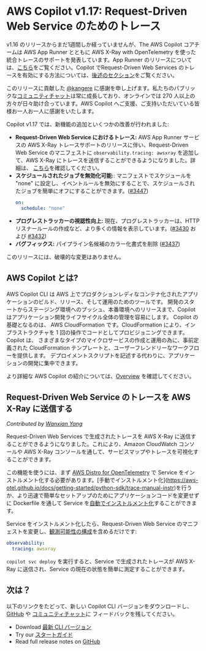 # AWS Copilot v1.17: Request-Driven Web Service のためのトレース

v1.16 のリリースからまだ1週間しか経っていませんが、The AWS Copilot コアチームは AWS App Runner とともに AWS X-Ray with OpenTelemetry を使った統合トレースのサポートを発表しています。App Runner のリリースについては、[こちら](https://aws.amazon.com/jp/blogs/containers/tracing-an-aws-app-runner-service-using-aws-x-ray-with-opentelemetry/)をご覧ください。Copilot でRequest-Driven Web Services のトレースを有効にする方法については、[後述のセクション](#request-driven-web-service-%E3%81%AE%E3%83%88%E3%83%AC%E3%83%BC%E3%82%B9%E3%82%92-aws-x-ray-%E3%81%AB%E9%80%81%E4%BF%A1%E3%81%99%E3%82%8B)をご覧ください。


このリリースに貢献した [@kangere](https://github.com/kangere) に感謝を申し上げます。私たちのパブリックな[コミュニティチャット](https://gitter.im/aws/copilot-cli)は常に成長しており、オンラインでは 270 人以上の方々が日々助け合っています。AWS Copilot へご支援、ご支持いただいている皆様お一人お一人に感謝をいたします。

Copilot v1.17 では、新機能の追加といくつかの改善が行われました:

* **Request-Driven Web Service におけるトレース:** AWS App Runner サービスの AWS X-Ray トレースサポートのリリースに伴い、Request-Driven Web Service のマニフェストに `observability.tracing: awsxray` を追加して、AWS X-Ray にトレースを送信することができるようになりました。詳細は、
[こちら](#request-driven-web-service-%E3%81%AE%E3%83%88%E3%83%AC%E3%83%BC%E3%82%B9%E3%82%92-aws-x-ray-%E3%81%AB%E9%80%81%E4%BF%A1%E3%81%99%E3%82%8B)を確認してください。
* **スケジュールされたジョブを無効化可能:**:
  マニフェストでスケジュールを "none" に設定し、イベントルールを無効にすることで、スケジュールされたジョブを簡単にオフにすることができます。([#3447](https://github.com/aws/copilot-cli/pull/3447))
  ```yaml
  on:
    schedule: "none"
  ```
* **プログレストラッカーの視認性向上:** 現在、プログレストラッカーは、HTTPリスナールールの作成など、より多くの情報を表示しています。([#3430](https://github.com/aws/copilot-cli/pull/3430) および [#3432](https://github.com/aws/copilot-cli/pull/3432))
* **バグフィックス:** パイプライン名候補のカラー化書式を削除 ([#3437](https://github.com/aws/copilot-cli/pull/3437))

このリリースには、破壊的な変更はありません。

## AWS Copilot とは?

AWS Copilot CLI は AWS 上でプロダクションレディなコンテナ化されたアプリケーションのビルド、リリース、そして運用のためのツールです。
開発のスタートからステージング環境へのプッシュ、本番環境へのリリースまで、Copilot はアプリケーション開発ライフサイクル全体の管理を容易にします。
Copilot の基礎となるのは、 AWS CloudFormation です。CloudFormation により、インプラストラクチャを 1 回の操作でコードとしてプロビジョニングできます。
Copilot は、 さまざまなタイプのマイクロサービスの作成と運用の為に、事前定義された CloudFormation テンプレートと、ユーザーフレンドリーなワークフローを提供します。
デプロイメントスクリプトを記述する代わりに、アプリケーションの開発に集中できます。

より詳細な AWS Copilot の紹介については、[Overview](../docs/concepts/overview.ja.md) を確認してください。

## Request-Driven Web Service のトレースを AWS X-Ray に送信する
_Contributed by [Wanxian Yang](https://github.com/Lou1415926/)_

Request-Driven Web Services で生成されたトレースを AWS X-Ray に送信することができるようになりました。これにより、Amazon CloudWatch コンソールや AWS X-Ray コンソールを通して、サービスマップやトレースを可視化することができます。

この機能を使うには、まず [AWS Distro for OpenTelemetry](https://aws.amazon.com/jp/otel/?otel-blogs.sort-by=item.additionalFields.createdDate&otel-blogs.sort-order=desc) で Service をインストルメント化する必要があります。[手動でインストルメント化]\(https://aws-otel.github.io/docs/getting-started/python-sdk/trace-manual-instr)を行うか、より迅速で簡単なセットアップのためにアプリケーションコードを変更せずに Dockerfile を通して Service を[自動でインストルメント化](https://aws-otel.github.io/docs/getting-started/python-sdk/trace-auto-instr)することができます。

Service をインストルメント化したら、Request-Driven Web Service のマニフェストを変更し、[観測可能性の構成](../docs/manifest/rd-web-service.ja.md#observability)を含めるだけです:
```yaml
observability:
  tracing: awsxray
```

`copilot svc deploy` を実行すると、Service で生成されたトレースが AWS X-Ray に送信され、Service の現在の状態を簡単に測定することができます。


## 次は？

以下のリンクをたどって、新しい Copilot CLI バージョンをダウンロードし、[GitHub](https://github.com/aws/copilot-cli/) や [コミュニティチャット](https://gitter.im/aws/copilot-cli)に
フィードバックを残してください。

* Download [最新 CLI バージョン](../docs/getting-started/install.ja.md)
* Try our [スタートガイド](../docs/getting-started/first-app-tutorial.ja.md)
* Read full release notes on [GitHub](https://github.com/aws/copilot-cli/releases/tag/v1.17.0)
